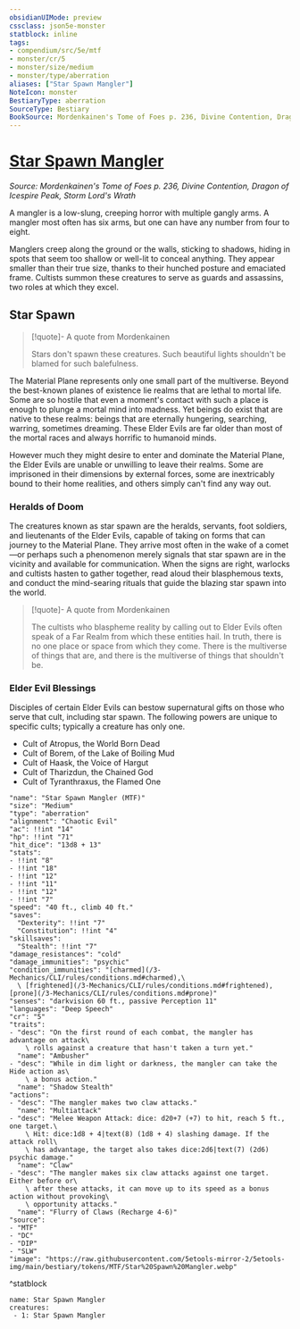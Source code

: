 ```yaml
---
obsidianUIMode: preview
cssclass: json5e-monster
statblock: inline
tags:
- compendium/src/5e/mtf
- monster/cr/5
- monster/size/medium
- monster/type/aberration
aliases: ["Star Spawn Mangler"]
NoteIcon: monster
BestiaryType: aberration
SourceType: Bestiary
BookSource: Mordenkainen's Tome of Foes p. 236, Divine Contention, Dragon of Icespire Peak, Storm Lord's Wrath
---
```

# [Star Spawn Mangler](3-Mechanics\CLI\bestiary\aberration/star-spawn-mangler-mtf.md)
*Source: Mordenkainen's Tome of Foes p. 236, Divine Contention, Dragon of Icespire Peak, Storm Lord's Wrath*  

A mangler is a low-slung, creeping horror with multiple gangly arms. A mangler most often has six arms, but one can have any number from four to eight.

Manglers creep along the ground or the walls, sticking to shadows, hiding in spots that seem too shallow or well-lit to conceal anything. They appear smaller than their true size, thanks to their hunched posture and emaciated frame. Cultists summon these creatures to serve as guards and assassins, two roles at which they excel.

## Star Spawn

> [!quote]- A quote from Mordenkainen  
> 
> Stars don't spawn these creatures. Such beautiful lights shouldn't be blamed for such balefulness.

The Material Plane represents only one small part of the multiverse. Beyond the best-known planes of existence lie realms that are lethal to mortal life. Some are so hostile that even a moment's contact with such a place is enough to plunge a mortal mind into madness. Yet beings do exist that are native to these realms: beings that are eternally hungering, searching, warring, sometimes dreaming. These Elder Evils are far older than most of the mortal races and always horrific to humanoid minds.

However much they might desire to enter and dominate the Material Plane, the Elder Evils are unable or unwilling to leave their realms. Some are imprisoned in their dimensions by external forces, some are inextricably bound to their home realities, and others simply can't find any way out.

### Heralds of Doom

The creatures known as star spawn are the heralds, servants, foot soldiers, and lieutenants of the Elder Evils, capable of taking on forms that can journey to the Material Plane. They arrive most often in the wake of a comet—or perhaps such a phenomenon merely signals that star spawn are in the vicinity and available for communication. When the signs are right, warlocks and cultists hasten to gather together, read aloud their blasphemous texts, and conduct the mind-searing rituals that guide the blazing star spawn into the world.

> [!quote]- A quote from Mordenkainen  
> 
> The cultists who blaspheme reality by calling out to Elder Evils often speak of a Far Realm from which these entities hail. In truth, there is no one place or space from which they come. There is the multiverse of things that are, and there is the multiverse of things that shouldn't be.

### Elder Evil Blessings

Disciples of certain Elder Evils can bestow supernatural gifts on those who serve that cult, including star spawn. The following powers are unique to specific cults; typically a creature has only one.

- Cult of Atropus, the World Born Dead  
- Cult of Borem, of the Lake of Boiling Mud  
- Cult of Haask, the Voice of Hargut  
- Cult of Tharizdun, the Chained God  
- Cult of Tyranthraxus, the Flamed One  

```statblock
"name": "Star Spawn Mangler (MTF)"
"size": "Medium"
"type": "aberration"
"alignment": "Chaotic Evil"
"ac": !!int "14"
"hp": !!int "71"
"hit_dice": "13d8 + 13"
"stats":
- !!int "8"
- !!int "18"
- !!int "12"
- !!int "11"
- !!int "12"
- !!int "7"
"speed": "40 ft., climb 40 ft."
"saves":
  "Dexterity": !!int "7"
  "Constitution": !!int "4"
"skillsaves":
  "Stealth": !!int "7"
"damage_resistances": "cold"
"damage_immunities": "psychic"
"condition_immunities": "[charmed](/3-Mechanics/CLI/rules/conditions.md#charmed),\
  \ [frightened](/3-Mechanics/CLI/rules/conditions.md#frightened), [prone](/3-Mechanics/CLI/rules/conditions.md#prone)"
"senses": "darkvision 60 ft., passive Perception 11"
"languages": "Deep Speech"
"cr": "5"
"traits":
- "desc": "On the first round of each combat, the mangler has advantage on attack\
    \ rolls against a creature that hasn't taken a turn yet."
  "name": "Ambusher"
- "desc": "While in dim light or darkness, the mangler can take the Hide action as\
    \ a bonus action."
  "name": "Shadow Stealth"
"actions":
- "desc": "The mangler makes two claw attacks."
  "name": "Multiattack"
- "desc": "Melee Weapon Attack: dice: d20+7 (+7) to hit, reach 5 ft., one target.\
    \ Hit: dice:1d8 + 4|text(8) (1d8 + 4) slashing damage. If the attack roll\
    \ has advantage, the target also takes dice:2d6|text(7) (2d6) psychic damage."
  "name": "Claw"
- "desc": "The mangler makes six claw attacks against one target. Either before or\
    \ after these attacks, it can move up to its speed as a bonus action without provoking\
    \ opportunity attacks."
  "name": "Flurry of Claws (Recharge 4-6)"
"source":
- "MTF"
- "DC"
- "DIP"
- "SLW"
"image": "https://raw.githubusercontent.com/5etools-mirror-2/5etools-img/main/bestiary/tokens/MTF/Star%20Spawn%20Mangler.webp"
```
^statblock

```encounter-table
name: Star Spawn Mangler
creatures:
 - 1: Star Spawn Mangler
```